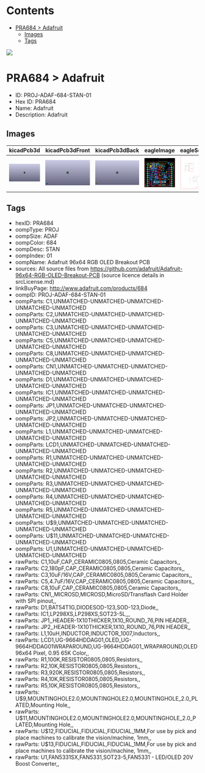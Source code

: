 



Contents
========

* [PRA684 > Adafruit](#pra684--adafruit)
	* [Images](#images)
	* [Tags](#tags)
  
![][im]
# PRA684 > Adafruit

- ID: PROJ-ADAF-684-STAN-01
- Hex ID: PRA684
- Name: Adafruit
- Description: Adafruit

## Images
  
  

|kicadPcb3d|kicadPcb3dFront|kicadPcb3dBack|eagleImage|eagleSchemImage|
| :---: | :---: | :---: | :---: | :---: |
|[![kicadPcb3d](kicadPcb3d_140.png)](kicadPcb3d.png)|[![kicadPcb3dFront](kicadPcb3dFront_140.png)](kicadPcb3dFront.png)|[![kicadPcb3dBack](kicadPcb3dBack_140.png)](kicadPcb3dBack.png)|[![eagleImage](eagleImage_140.png)](eagleImage.png)|[![eagleSchemImage](eagleSchemImage_140.png)](eagleSchemImage.png)|

## Tags

- hexID: PRA684
- oompType: PROJ
- oompSize: ADAF
- oompColor: 684
- oompDesc: STAN
- oompIndex: 01
- oompName: Adafruit 96x64 RGB OLED Breakout PCB
- sources: All source files from https://github.com/adafruit/Adafruit-96x64-RGB-OLED-Breakout-PCB (source licence details in srcLicense.md)
- linkBuyPage: http://www.adafruit.com/products/684
- oompID: PROJ-ADAF-684-STAN-01
- oompParts: C1,UNMATCHED-UNMATCHED-UNMATCHED-UNMATCHED-UNMATCHED
- oompParts: C2,UNMATCHED-UNMATCHED-UNMATCHED-UNMATCHED-UNMATCHED
- oompParts: C3,UNMATCHED-UNMATCHED-UNMATCHED-UNMATCHED-UNMATCHED
- oompParts: C5,UNMATCHED-UNMATCHED-UNMATCHED-UNMATCHED-UNMATCHED
- oompParts: C8,UNMATCHED-UNMATCHED-UNMATCHED-UNMATCHED-UNMATCHED
- oompParts: CN1,UNMATCHED-UNMATCHED-UNMATCHED-UNMATCHED-UNMATCHED
- oompParts: D1,UNMATCHED-UNMATCHED-UNMATCHED-UNMATCHED-UNMATCHED
- oompParts: IC1,UNMATCHED-UNMATCHED-UNMATCHED-UNMATCHED-UNMATCHED
- oompParts: JP1,UNMATCHED-UNMATCHED-UNMATCHED-UNMATCHED-UNMATCHED
- oompParts: JP2,UNMATCHED-UNMATCHED-UNMATCHED-UNMATCHED-UNMATCHED
- oompParts: L1,UNMATCHED-UNMATCHED-UNMATCHED-UNMATCHED-UNMATCHED
- oompParts: LCD1,UNMATCHED-UNMATCHED-UNMATCHED-UNMATCHED-UNMATCHED
- oompParts: R1,UNMATCHED-UNMATCHED-UNMATCHED-UNMATCHED-UNMATCHED
- oompParts: R2,UNMATCHED-UNMATCHED-UNMATCHED-UNMATCHED-UNMATCHED
- oompParts: R3,UNMATCHED-UNMATCHED-UNMATCHED-UNMATCHED-UNMATCHED
- oompParts: R4,UNMATCHED-UNMATCHED-UNMATCHED-UNMATCHED-UNMATCHED
- oompParts: R5,UNMATCHED-UNMATCHED-UNMATCHED-UNMATCHED-UNMATCHED
- oompParts: U$9,UNMATCHED-UNMATCHED-UNMATCHED-UNMATCHED-UNMATCHED
- oompParts: U$11,UNMATCHED-UNMATCHED-UNMATCHED-UNMATCHED-UNMATCHED
- oompParts: U1,UNMATCHED-UNMATCHED-UNMATCHED-UNMATCHED-UNMATCHED
- rawParts: C1,10uF,CAP_CERAMIC0805,0805,Ceramic Capacitors,,
- rawParts: C2,180pF,CAP_CERAMIC0805,0805,Ceramic Capacitors,,
- rawParts: C3,10uF/16V,CAP_CERAMIC0805,0805,Ceramic Capacitors,,
- rawParts: C5,4.7uF/16V,CAP_CERAMIC0805,0805,Ceramic Capacitors,,
- rawParts: C8,10uF,CAP_CERAMIC0805,0805,Ceramic Capacitors,,
- rawParts: CN1,,MICROSD,MICROSD,MicroSD/Transflash Card Holder with SPI pinout,,
- rawParts: D1,BAT54T1G,DIODESOD-123,SOD-123,Diode,,
- rawParts: IC1,LP298XS,LP298XS,SOT23-5L,,,
- rawParts: JP1,,HEADER-1X10THICKER,1X10_ROUND_76,PIN HEADER,,
- rawParts: JP2,,HEADER-1X10THICKER,1X10_ROUND_76,PIN HEADER,,
- rawParts: L1,10uH,INDUCTOR,INDUCTOR_1007,Inductors,,
- rawParts: LCD1,UG-9664HDDAG01,OLED_UG-9664HDDAG01WRAPAROUND,UG-9664HDDAG01_WRAPAROUND,OLED 96x64 Pixel, 0.95 65K Color,,
- rawParts: R1,100K,RESISTOR0805,0805,Resistors,,
- rawParts: R2,10K,RESISTOR0805,0805,Resistors,,
- rawParts: R3,920K,RESISTOR0805,0805,Resistors,,
- rawParts: R4,10K,RESISTOR0805,0805,Resistors,,
- rawParts: R5,10K,RESISTOR0805,0805,Resistors,,
- rawParts: U$9,MOUNTINGHOLE2.0,MOUNTINGHOLE2.0,MOUNTINGHOLE_2.0_PLATED,Mounting Hole,,
- rawParts: U$11,MOUNTINGHOLE2.0,MOUNTINGHOLE2.0,MOUNTINGHOLE_2.0_PLATED,Mounting Hole,,
- rawParts: U$12,FIDUCIAL,FIDUCIAL,FIDUCIAL_1MM,For use by pick and place machines to calibrate the vision/machine, 1mm,,
- rawParts: U$13,FIDUCIAL,FIDUCIAL,FIDUCIAL_1MM,For use by pick and place machines to calibrate the vision/machine, 1mm,,
- rawParts: U1,FAN5331SX,FAN5331,SOT23-5,FAN5331 - LED/OLED 20V Boost Converter,,



[im]: kicadPcb3d_450.png
